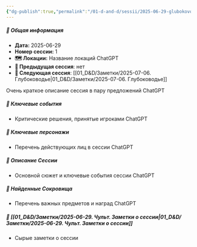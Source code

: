```yaml
---
{"dg-publish":true,"permalink":"/01-d-and-d/sessii/2025-06-29-glubokovode/","created":"2025-06-29T22:44:50.769+03:00","updated":"2025-08-10T22:27:34.586+03:00"}
---
```



##### 📅 Общая информация

- **Дата:** 2025-06-29
- **Номер cессии:** 1
- **🗺️ Локации:** Название локаций ChatGPT
- **🔗 Предыдущая сессия**: нет
- **🔗 Следующая сессия**: [[01_D&D/Заметки/2025-07-06. Глубоководье\|01_D&D/Заметки/2025-07-06. Глубоководье]]

Очень краткое описание сессия в пару предложений ChatGPT
##### 🔑 **Ключевые события** 
- Критические решения, принятые игроками ChatGPT
##### 🧍 **Ключевые персонажи** 
- Перечень действующих лиц в сессии ChatGPT
##### 📖 **Описание Сессии** 
- Основной сюжет и ключевые события сессии ChatGPT
##### 💎 **Найденные Сокровища** 
- Перечень важных предметов и наград ChatGPT
##### 📝 **[[01_D&D/Заметки/2025-06-29. Чульт. Заметки о сессии\|01_D&D/Заметки/2025-06-29. Чульт. Заметки о сессии]]**
- Сырые заметки о сессии

